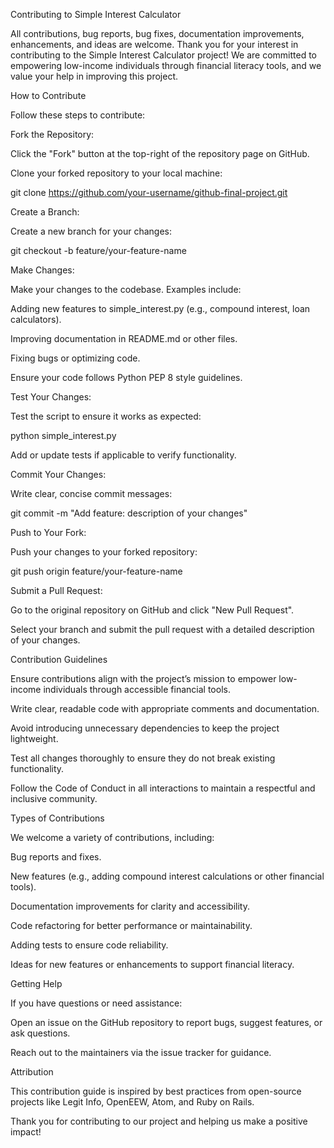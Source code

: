Contributing to Simple Interest Calculator

All contributions, bug reports, bug fixes, documentation improvements, enhancements, and ideas are welcome. Thank you for your interest in contributing to the Simple Interest Calculator project! We are committed to empowering low-income individuals through financial literacy tools, and we value your help in improving this project.

How to Contribute

Follow these steps to contribute:





Fork the Repository:





Click the "Fork" button at the top-right of the repository page on GitHub.



Clone your forked repository to your local machine:

git clone https://github.com/your-username/github-final-project.git



Create a Branch:





Create a new branch for your changes:

git checkout -b feature/your-feature-name



Make Changes:





Make your changes to the codebase. Examples include:





Adding new features to simple_interest.py (e.g., compound interest, loan calculators).



Improving documentation in README.md or other files.



Fixing bugs or optimizing code.



Ensure your code follows Python PEP 8 style guidelines.



Test Your Changes:





Test the script to ensure it works as expected:

python simple_interest.py



Add or update tests if applicable to verify functionality.



Commit Your Changes:





Write clear, concise commit messages:

git commit -m "Add feature: description of your changes"



Push to Your Fork:





Push your changes to your forked repository:

git push origin feature/your-feature-name



Submit a Pull Request:





Go to the original repository on GitHub and click "New Pull Request".



Select your branch and submit the pull request with a detailed description of your changes.

Contribution Guidelines





Ensure contributions align with the project’s mission to empower low-income individuals through accessible financial tools.



Write clear, readable code with appropriate comments and documentation.



Avoid introducing unnecessary dependencies to keep the project lightweight.



Test all changes thoroughly to ensure they do not break existing functionality.



Follow the Code of Conduct in all interactions to maintain a respectful and inclusive community.

Types of Contributions

We welcome a variety of contributions, including:





Bug reports and fixes.



New features (e.g., adding compound interest calculations or other financial tools).



Documentation improvements for clarity and accessibility.



Code refactoring for better performance or maintainability.



Adding tests to ensure code reliability.



Ideas for new features or enhancements to support financial literacy.

Getting Help

If you have questions or need assistance:





Open an issue on the GitHub repository to report bugs, suggest features, or ask questions.



Reach out to the maintainers via the issue tracker for guidance.

Attribution

This contribution guide is inspired by best practices from open-source projects like Legit Info, OpenEEW, Atom, and Ruby on Rails.

Thank you for contributing to our project and helping us make a positive impact!
